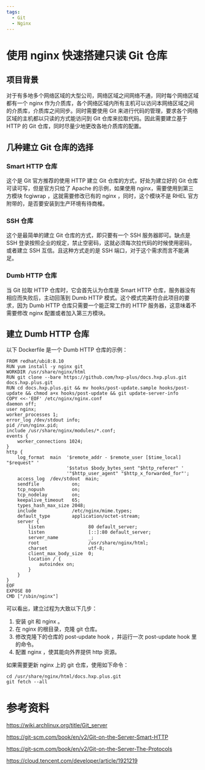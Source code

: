 ```yaml
---
tags:
  - Git
  - Nginx
---
```


# 使用 nginx 快速搭建只读 Git 仓库

## 项目背景

对于有多地多个网络区域的大型公司，网络区域之间网络不通，同时每个网络区域都有一个 nginx 作为介质库，各个网络区域内所有主机可以访问本网络区域之间的介质库，介质库之间同步。同时需要使用 Git 来进行代码的管理，要求各个网络区域的主机都以只读的方式能访问到 Git 仓库来拉取代码。因此需要建立基于 HTTP 的 Git 仓库，同时尽量少地更改各地介质库的配置。

## 几种建立 Git 仓库的选择

### Smart HTTP 仓库

这个是 Git 官方推荐的使用 HTTP 建立 Git 仓库的方式，好处为建立好的 Git 仓库可读可写，但是官方只给了 Apache 的示例，如果使用 nginx，需要使用到第三方模块 fcgiwrap ，这就需要修改已有的 nginx ，同时，这个模块不是 RHEL 官方附带的，是否要安装到生产环境有待商榷。

### SSH 仓库

这个是最简单的建立 Git 仓库的方式，即只要有一个 SSH 服务器即可。缺点是 SSH 登录按照企业的规定，禁止空密码，这就必须每次拉代码的时候使用密码，或者建立 SSH 互信。且这种方式走的是 SSH 端口，对于这个需求而言不能满足。

### Dumb HTTP 仓库

当 Git 拉取 HTTP 仓库时，它会首先认为仓库是 Smart HTTP 仓库，服务器没有相应而失败后，主动回落到 Dumb HTTP 模式。这个模式完美符合此项目的要求，因为 Dumb HTTP 仓库只需要一个能正常工作的 HTTP 服务器，这意味着不需要修改 nginx 配置或者加入第三方模块。

## 建立 Dumb HTTP 仓库

以下 Dockerfile 是一个 Dumb HTTP 仓库的示例：

```
FROM redhat/ubi8:8.10
RUN yum install -y nginx git
WORKDIR /usr/share/nginx/html
RUN git clone --bare https://github.com/hxp-plus/docs.hxp.plus.git docs.hxp.plus.git
RUN cd docs.hxp.plus.git && mv hooks/post-update.sample hooks/post-update && chmod a+x hooks/post-update && git update-server-info
COPY <<-'EOF' /etc/nginx/nginx.conf
daemon off;
user nginx;
worker_processes 1;
error_log /dev/stdout info;
pid /run/nginx.pid;
include /usr/share/nginx/modules/*.conf;
events {
    worker_connections 1024;
}
http {
    log_format  main  '$remote_addr - $remote_user [$time_local] "$request" '
                      '$status $body_bytes_sent "$http_referer" '
                      '"$http_user_agent" "$http_x_forwarded_for"';
    access_log  /dev/stdout  main;
    sendfile            on;
    tcp_nopush          on;
    tcp_nodelay         on;
    keepalive_timeout   65;
    types_hash_max_size 2048;
    include             /etc/nginx/mime.types;
    default_type        application/octet-stream;
    server {
        listen                80 default_server;
        listen                [::]:80 default_server;
        server_name           _;
        root                  /usr/share/nginx/html;
        charset               utf-8;
        client_max_body_size  0;
        location / {
            autoindex on;
        }
    }
}
EOF
EXPOSE 80
CMD ["/sbin/nginx"]
```

可以看出，建立过程为大致以下几步：

1. 安装 git 和 nginx 。
2. 在 nginx 的根目录，克隆 git 仓库。
3. 修改克隆下的仓库的 post-update hook ，并运行一次 post-update hook 里的命令。
4. 配置 nginx ，使其能向外界提供 http 资源。

如果需要更新 nginx 上的 git 仓库，使用如下命令：

```
cd /usr/share/nginx/html/docs.hxp.plus.git
git fetch --all
```

# 参考资料

https://wiki.archlinux.org/title/Git_server

https://git-scm.com/book/en/v2/Git-on-the-Server-Smart-HTTP

https://git-scm.com/book/en/v2/Git-on-the-Server-The-Protocols

https://cloud.tencent.com/developer/article/1921219
